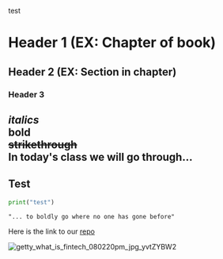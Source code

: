 test  
# Header 1 (EX: Chapter of book)  
## Header 2 (EX: Section in chapter)
### Header 3

*italics*  
**bold**  
~~strikethrough~~  
In today's class **we** will go through...
---
Test
---

```python
print("test")
```

``` 
"... to boldly go where no one has gone before"

```

Here is the link to our [repo](https://github.com/EstevanFisk/New_Class_Example)

![getty_what_is_fintech_080220pm_jpg_yvtZYBW2](https://user-images.githubusercontent.com/46635638/156896851-396fde81-caec-4907-bd48-30fec10e43f4.jpg)

